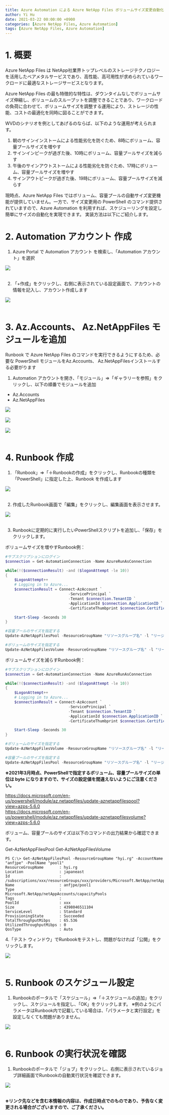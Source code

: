```yaml
---
title: Azure Automation による Azure NetApp Files ボリュームサイズ変更自動化
author: Yi Hu
date: 2021-03-22 00:00:00 +0900
categories: [Azure NetApp Files, Azure Automation]
tags: [Azure NetApp Files, Azure Automation]
---
```


# 1. 概要
Azure NetApp Files は NetApp社業界トップレベルのストレージテクノロジーを活用したベアメタルサービスであり、高性能、高可用性が求められているワークロードに最適なストレージサービスとなります。

Azure NetApp Files の最も特徴的な特性は、ダウンタイムなしでボリュームサイズ伸縮し、ボリュームのスループットを調整できることであり、ワークロードの負荷に合わせて、ボリュームサイズを調整する運用により、ストレージの性能、コストの最適化を同時に図ることができます。

WVDのシナリオを例としてあげるのならば、以下のような運用が考えられます。

1. 朝のサインインストームによる性能劣化を防ぐため、8時にボリューム、容量プールサイズを増やす
2. サインインピークが過ぎた後、10時にボリューム、容量プールサイズを減らす
3. 午後のサインアウトストームによる性能劣化を防ぐため、17時にボリューム、容量プールサイズを増やす
4. サインアウトピークが過ぎた後、19時にボリューム、容量プールサイズを減らす

現時点、Azure NetApp Files ではボリューム、容量プールの自動サイズ変更機能が提供していません。一方で、サイズ変更用の PowerShell のコマンド提供されていますので、Azure Automation を利用すれば、スケジューリングを設定し簡単にサイズの自動化を実現できます。
実装方法は以下にご紹介します。

# 2. Automation アカウント 作成
1. Azure Portal で Automation アカウント を検索し、「Automation アカウント」を選択

<div style="text-align: left"><img src="/assets/blog/2021-03-22-Azure_Automation_with_ANF/1.png" ></div>
<br>

2. 「+作成」をクリックし、右側に表示されている設定画面で、アカウントの情報を記入し、アカウント作成します
<div style="text-align: left"><img src="/assets/blog/2021-03-22-Azure_Automation_with_ANF/2.png" ></div>
<br>


# 3. Az.Accounts、 Az.NetAppFiles モジュールを追加
Runbook で Azure NetApp Files のコマンドを実行できるようにするため、必要な PowerShell モジュールをAz.Accounts、 Az.NetAppFilesインストールする必要がります

1. Automation アカウントを開き、「モジュール」⇒「ギャラリーを参照」をクリックし、以下の順番でモジュールを追加
- Az.Accounts 
- Az.NetAppFiles
<div style="text-align: left"><img src="/assets/blog/2021-03-22-Azure_Automation_with_ANF/3.png" ></div>
<br>
<div style="text-align: left"><img src="/assets/blog/2021-03-22-Azure_Automation_with_ANF/4.png" ></div>
<br>
<div style="text-align: left"><img src="/assets/blog/2021-03-22-Azure_Automation_with_ANF/5.png" ></div>
<br>

# 4. Runbook 作成
1. 「Runbook」⇒「＋Runbookの作成」をクリックし、Runbookの種類を「PowerShell」に指定した上、Runbook を作成します
<div style="text-align: left"><img src="/assets/blog/2021-03-22-Azure_Automation_with_ANF/6.png" ></div>
<br>


2. 作成したRunbook画面で「編集」をクリックし、編集画面を表示させます。
<div style="text-align: left"><img src="/assets/blog/2021-03-22-Azure_Automation_with_ANF/7.png" ></div>
<br>


3. Runbookに定期的に実行したいPowerShellスクリプトを追加し、「保存」をクリックします。

ボリュームサイズを増やすRunbook例：
```powershell
#サブスクリプションにログイン
$connection = Get-AutomationConnection -Name AzureRunAsConnection

while(!($connectionResult) -and ($logonAttempt -le 10))
{
    $LogonAttempt++
    # Logging in to Azure...
    $connectionResult = Connect-AzAccount `
                            -ServicePrincipal `
                            -Tenant $connection.TenantID `
                            -ApplicationId $connection.ApplicationID `
                            -CertificateThumbprint $connection.CertificateThumbprint

    Start-Sleep -Seconds 30
}

#容量プールのサイズを指定する
Update-AzNetAppFilesPool -ResourceGroupName "リソースグループ名" -l "リージョン" -AccountName "ANFアカウント名" -PoolName "容量プール名" -PoolSize "ボリュームサイズ(バイト)" -QosType "Auto"

#ボリュームのサイズを指定する
Update-AzNetAppFilesVolume -ResourceGroupName "リソースグループ名" -l "リージョン" -AccountName "ANFアカウント名" -PoolName "容量プール名" -Name "ボリューム名" -UsageThreshold "ボリュームサイズ(バイト)"
```

ボリュームサイズを減らすRunbook例：
```powershell
#サブスクリプションにログイン
$connection = Get-AutomationConnection -Name AzureRunAsConnection

while(!($connectionResult) -and ($logonAttempt -le 10))
{
    $LogonAttempt++
    # Logging in to Azure...
    $connectionResult = Connect-AzAccount `
                            -ServicePrincipal `
                            -Tenant $connection.TenantID `
                            -ApplicationId $connection.ApplicationID `
                            -CertificateThumbprint $connection.CertificateThumbprint

    Start-Sleep -Seconds 30
}

#ボリュームのサイズを指定する
Update-AzNetAppFilesVolume -ResourceGroupName "リソースグループ名" -l "リージョン" -AccountName "ANFアカウント名" -PoolName "容量プール名" -Name "ボリューム名" -UsageThreshold "ボリュームサイズ(バイト)"

#容量プールのサイズを指定する
Update-AzNetAppFilesPool -ResourceGroupName "リソースグループ名" -l "リージョン" -AccountName "ANFアカウント名" -PoolName "容量プール名" -PoolSize "ボリュームサイズ(バイト)" -QosType "Auto"
```

**※2021年3月時点、PowerShellで指定するボリューム、容量プールサイズの単位は byte になりますので、サイズの設定値を間違えないようにご注意ください。**

<https://docs.microsoft.com/en-us/powershell/module/az.netappfiles/update-aznetappfilespool?view=azps-5.6.0>  
<https://docs.microsoft.com/en-us/powershell/module/az.netappfiles/update-aznetappfilesvolume?view=azps-5.6.0>

ボリューム、容量プールのサイズは以下のコマンドの出力結果から確認できます。

Get-AzNetAppFilesPool
Get-AzNetAppFilesVolume

```console
PS C:\> Get-AzNetAppFilesPool -ResourceGroupName "hyi.rg" -AccountName "anfjpe" -PoolName "pool1"
ResourceGroupName       : hyi.rg
Location                : japaneast
Id                      : /subscriptions/xxx/resourceGroups/xxx/providers/Microsoft.NetApp/netAppAccounts/anfjpe/capacityPools/pool1
Name                    : anfjpe/pool1
Type                    : Microsoft.NetApp/netAppAccounts/capacityPools
Tags                    : 
PoolId                  : xxx
Size                    : 4398046511104
ServiceLevel            : Standard
ProvisioningState       : Succeeded
TotalThroughputMibps    : 65.536
UtilizedThroughputMibps : 0
QosType                 : Auto
```

4.「テスト ウィンドウ」でRunbookをテストし、問題がなければ「公開」をクリックします。
<div style="text-align: left"><img src="/assets/blog/2021-03-22-Azure_Automation_with_ANF/8.png" ></div>
<br>


# 5. Runbook のスケジュール設定
1. Runbookのポータルで「スケジュール」⇒「＋スケジュールの追加」をクリックし、スケジュールを指定し、「OK」をクリックします。
※例のようにパラメータはRunbook内で記載している場合は、「パラメータと実行設定」を設定しなくても問題がありません。
<div style="text-align: left"><img src="/assets/blog/2021-03-22-Azure_Automation_with_ANF/9.png" ></div>
<br>


# 6. Runbook の実行状況を確認
1. Runbookのポータルで「ジョブ」をクリックし、右側に表示されているジョブ詳細画面でRunbookの自動実行状況を確認できます。
<div style="text-align: left"><img src="/assets/blog/2021-03-22-Azure_Automation_with_ANF/10.png" ></div>
<br>


**※リンク先などを含む本情報の内容は、作成日時点でのものであり、予告なく変更される場合がございますので、ご了承ください。**

[^ga-filters]: [Google Analytics Core Reporting API: Filters](https://developers.google.com/analytics/devguides/reporting/core/v3/reference#filters)